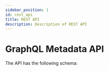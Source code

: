 ```yaml
---
sidebar_position: 1
id: rest_api
title: REST API
description: Description of REST API
---
```


# GraphQL Metadata API

The API has the following schema: